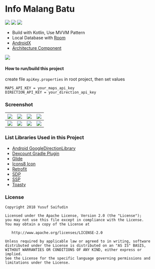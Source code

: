 # Info Malang Batu #
[![](https://travis-ci.org/yoesuv/Info-Malang-Batu.svg)](https://travis-ci.org/yoesuv/Info-Malang-Batu)
![](https://img.shields.io/github/languages/top/yoesuv/Info-Malang-Batu)
![](https://img.shields.io/github/v/release/yoesuv/Info-Malang-Batu?sort=semver)  
* Build with Kotlin, Use MVVM Pattern
* Local Database with [Room](https://developer.android.com/topic/libraries/architecture/room)
* [AndroidX](https://developer.android.com/jetpack/androidx/)
* [Architecture Component](https://developer.android.com/topic/libraries/architecture/)

[![](https://i.imgur.com/vbFJRFm.png)](https://play.google.com/store/apps/details?id=com.yoesuv.infomalangbatu)

#### How to run/build this project ####
create file ```apiKey.properties``` in root project, then set values
```
MAPS_API_KEY = your_maps_api_key
DIRECTION_API_KEY = your_direction_api_key
```

### Screenshot ###
| ![](https://i.imgur.com/jXstCHr.jpg) | ![](https://i.imgur.com/TPG9BVX.jpg) | ![](https://i.imgur.com/A9qR7nl.jpg) | ![](https://i.imgur.com/fIsPL17.jpg) |
| :---: | :---: | :---: | :---: |
| ![](https://i.imgur.com/0t6ZfY5.jpg) | ![](https://i.imgur.com/01o9hm1.jpg) | ![](https://i.imgur.com/c4w19t9.jpg) | ![](https://i.imgur.com/6kbuSR0.jpg) |

### List Libraries Used in this Project ###
* [Android GoogleDirectionLibrary](https://github.com/akexorcist/Android-GoogleDirectionLibrary)
* [Dexcount Gradle Plugin](https://github.com/KeepSafe/dexcount-gradle-plugin)
* [Glide](https://github.com/bumptech/glide)
* [Icons8 Icon](https://icons8.com/)
* [Retrofit](https://github.com/square/retrofit)
* [SDP](https://github.com/intuit/sdp)
* [SSP](https://github.com/intuit/ssp)
* [Toasty](https://github.com/GrenderG/Toasty)

### License ###

    Copyright 2018 Yusuf Saifudin

    Licensed under the Apache License, Version 2.0 (the "License");
    you may not use this file except in compliance with the License.
    You may obtain a copy of the License at

       http://www.apache.org/licenses/LICENSE-2.0

    Unless required by applicable law or agreed to in writing, software
    distributed under the License is distributed on an "AS IS" BASIS,
    WITHOUT WARRANTIES OR CONDITIONS OF ANY KIND, either express or implied.
    See the License for the specific language governing permissions and
    limitations under the License.
